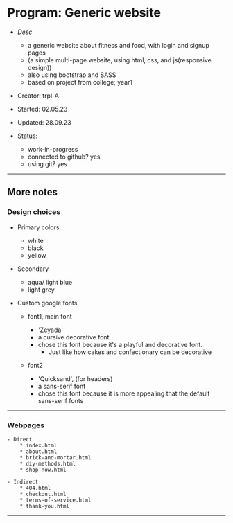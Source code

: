 # Program:      Generic website
- _Desc_      
    * a generic website about fitness and food, with login and signup pages
    * (a simple multi-page website, using html, css, and js(responsive design))
    * also using bootstrap and SASS
    * based on project from college; year1

- Creator:      trpl-A
- Started:      02.05.23 
- Updated:      28.09.23
- Status:       
    * work-in-progress
    * connected to github? yes
    * using git? yes
---

## More notes

### Design choices
- Primary colors 
    * white
    * black
    * yellow

- Secondary
    * aqua/ light blue
    * light grey

- Custom google fonts
    * font1, main font
        + 'Zeyada'
        + a cursive decorative font
        +  chose this font because it's a playful and decorative font.
            - Just like how cakes and confectionary can be decorative

    * font2
        + 'Quicksand', (for headers)
        + a sans-serif font
        + chose this font because it is more appealing that the default sans-serif fonts
---------------------------

### Webpages
    - Direct
        * index.html
        * about.html
        * brick-and-mortar.html
        * diy-methods.html
        * shop-now.html

    - Indirect
        * 404.html
        * checkout.html
        * terms-of-service.html
        * thank-you.html
---------------------------
<end>